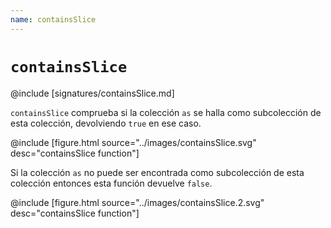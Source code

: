 ```yaml
---
name: containsSlice
---
```


# `containsSlice`

@include [signatures/containsSlice.md]

`containsSlice` comprueba si la colección `as` se halla como subcolección de esta colección, devolviendo `true` en ese caso.

@include [figure.html source="../images/containsSlice.svg" desc="containsSlice function"]

Si la colección `as` no puede ser encontrada como subcolección de esta colección entonces esta función devuelve `false`.

@include [figure.html source="../images/containsSlice.2.svg" desc="containsSlice function"]
